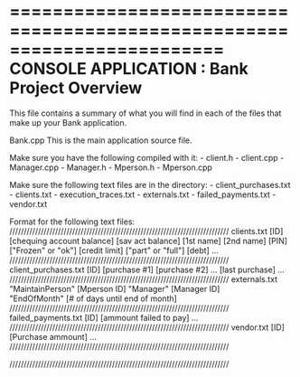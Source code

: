 ========================================================================
    CONSOLE APPLICATION : Bank Project Overview
========================================================================

This file contains a summary of what you will find in each of the files that
make up your Bank application.


Bank.cpp
    This is the main application source file.

Make sure you have the following compiled with it:
	- client.h
	- client.cpp
	- Manager.cpp
	- Manager.h
	- Mperson.h
	- Mperson.cpp

Make sure the following text files are in the directory:
	- client_purchases.txt
	- clients.txt
	- execution_traces.txt
	- externals.txt
	- failed_payments.txt
	- vendor.txt

Format for the following text files:
/////////////////////////////////////////////////////////////////////////////
clients.txt
	[ID] [chequing account balance] [sav act balance] [1st name] [2nd name] [PIN] ["Frozen" or "ok"] [credit limit] ["part" or "full"] [debt]
	...
/////////////////////////////////////////////////////////////////////////////
client_purchases.txt
	[ID] [purchase #1] [purchase #2] ... [last purchase]
	...
/////////////////////////////////////////////////////////////////////////////
externals.txt
	"MaintainPerson" [Mperson ID]
	"Manager" [Manager ID] 	
	"EndOfMonth" [# of days until end of month]
/////////////////////////////////////////////////////////////////////////////
failed_payments.txt
	[ID] [ammount failed to pay]
	...
/////////////////////////////////////////////////////////////////////////////
vendor.txt
	[ID] [Purchase ammount]
	...
/////////////////////////////////////////////////////////////////////////////

/////////////////////////////////////////////////////////////////////////////

